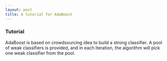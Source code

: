 ```yaml
---
layout: post
title: A tutorial for AdaBoost
---
```


### Tutorial

AdaBoost is based on crowdsourcing idea to build a strong classifier. A pool of weak classifiers is provided, and in each iteration, the algorithm will pick one weak classifier from the pool.

